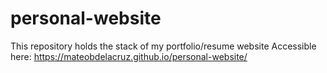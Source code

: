 # personal-website
This repository holds the stack of my portfolio/resume website
Accessible here: https://mateobdelacruz.github.io/personal-website/
